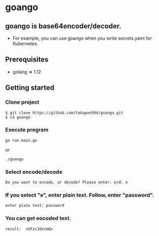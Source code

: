 # goango
## goango is base64encoder/decoder.  
- For example, you can use goango when you write secrets.yaml for Kubernetes.  
## Prerequisites  
- golang => 1.12  
## Getting started  
### Clone project
```
$ git clone https://github.com/takapon564/goango.git
$ cd goango
```
### Execute program  
```
go run main.go
```  
or  
```
./goango
```  
### Select encode/decode  
```
Do you want to encode, or decode? Please enter: e/d: e
```  
### If you select "e", enter plain text. Follow, enter "password".
```
enter plain text: password
```  
### You can get eocoded text.  
```
result:  cGFzc3dvcmQ=
```
